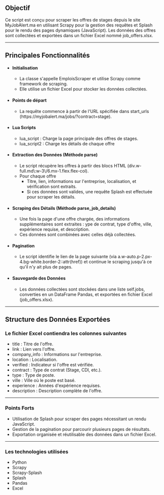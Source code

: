 <html>
    <body>
        <h2>Objectif  </h2>
         <p>
            Ce script est conçu pour scraper les offres de stages depuis le site MyJobAlert.ma en utilisant Scrapy pour la gestion des requêtes et Splash pour le rendu des pages dynamiques (JavaScript). 
            Les données des offres sont collectées et exportées dans un fichier Excel nommé job_offers.xlsx.
          </p>
          <hr>
          <h2>Principales Fonctionnalités </h2>
           <ul>
            <li>
                <h4>Initialisation</h4>
                <ul>
                    <li>La classe s'appelle EmploisScraper et utilise Scrapy comme framework de scraping.</li>
                    <li>Elle utilise un fichier Excel pour stocker les données collectées.</li>
                </ul>
            </li>
            <li>
                <h4>Points de départ</h4>
                <ul>
                    <li>La requête commence à partir de l'URL spécifiée dans start_urls (https://myjobalert.ma/jobs/?contract=stage).</li>
                </ul>
            </li>
            <li>
                <h4>Lua Scripts</h4>
                <ul>
                    <li>lua_script : Charge la page principale des offres de stages.</li>
                    <li>lua_script2 : Charge les détails de chaque offre</li>
                </ul>
            </li>
            <li>
                <h4>Extraction des Données (Méthode parse)</h4>
                <ul>
                    <li>Le script récupère les offres à partir des blocs HTML (div.w-full.md\:w-3\/6.mx-1.flex.flex-col).</li>
                    <li>
                        Pour chaque offre
                        <ul>
                            <li>Titre, lien, informations sur l'entreprise, localisation, et vérification sont extraits.</li>
                            <li>Si ces données sont valides, une requête Splash est effectuée pour scraper les détails.</li>
                        </ul>
                    </li>
                </ul>
            </li>
            <li>
                <h4>Scraping des Détails (Méthode parse_job_details)</h4>
                <ul>
                    <li>Une fois la page d'une offre chargée, des informations supplémentaires sont extraites : ype de contrat, type d'offre, ville, expérience requise, et description.</li>
                    <li>Ces données sont combinées avec celles déjà collectées.</li>
                </ul>
            </li>
            <li>
                <h4>Pagination</h4>
                <ul>
                    <li>Le script identifie le lien de la page suivante (via a.w-auto.p-2.px-4.bg-white.border-2::attr(href)) et continue le scraping jusqu'à ce qu'il n'y ait plus de pages.</li>
                </ul>
            </li>
            <li>
                <h4>Sauvegarde des Données</h4>
                <ul>
                    <li>Les données collectées sont stockées dans une liste self.jobs, converties en un DataFrame Pandas, et exportées en fichier Excel (job_offers.xlsx).</li>
                </ul>
            </li>
           </ul>
           <hr>
           <h2>Structure des Données Exportées</h2>
           <h3>Le fichier Excel contiendra les colonnes suivantes </h3>
           <ul>
                <li>title : Titre de l'offre.</li>
                <li>link : Lien vers l'offre.</li>
                <li>company_info : Informations sur l'entreprise.</li>
                <li>location : Localisation.</li>
                <li>verified : Indicateur si l'offre est vérifiée.</li>
                <li>contract : Type de contrat (Stage, CDI, etc.).</li>
                <li>type : Type de poste.</li>
                <li>ville : Ville où le poste est basé.</li>
                <li>experience : Années d'expérience requises.</li>
                <li>description : Description complète de l'offre.</li>
            </ul>
            <hr>
            <h3>Points Forts</h3>
            <ul>
                <li>Utilisation de Splash pour scraper des pages nécessitant un rendu JavaScript.</li>
                <li>Gestion de la pagination pour parcourir plusieurs pages de résultats.</li>
                <li>Exportation organisée et réutilisable des données dans un fichier Excel.</li>
            </ul>
            <hr>
            <h3>Les technologies utilisées</h3>
            <ul>
                <li>Python</li>
                <li>Scrapy</li>
                <li>Scrapy-Splash</li>
                <li>Splash</li>
                <li>Pandas</li>
                <li>Excel</li>
            </ul>
    </body>
 </html>